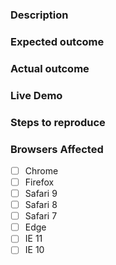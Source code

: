 <!-- Instructions: https://github.com/PolymerElements/iron-test-helpers/CONTRIBUTING.md#filing-issues -->
### Description
<!-- Example: The `paper-foo` element causes the page to turn pink when clicked. -->

### Expected outcome

<!-- Example: The page stays the same color. -->

### Actual outcome

<!-- Example: The page turns pink. -->

### Live Demo
<!-- Example: https://jsbin.com/cagaye/edit?html,output -->

### Steps to reproduce

<!-- Example
1. Put a `paper-foo` element in the page.
2. Open the page in a web browser.
3. Click the `paper-foo` element.
-->

### Browsers Affected
<!-- Check all that apply -->
- [ ] Chrome
- [ ] Firefox
- [ ] Safari 9
- [ ] Safari 8
- [ ] Safari 7
- [ ] Edge
- [ ] IE 11
- [ ] IE 10
